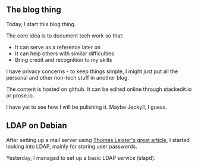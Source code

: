 ## The blog thing

Today, I start this blog thing.

The core idea is to document tech work so that:
- It can serve as a reference later on
- It can help others with similar difficulties
- Bring credit and recognition to my skills

I have privacy concerns - to keep things simple, I might just put all the personal and other non-tech stuff in another blog.

The content is hosted on github. It can be edited online through stackedit.io or prose.io.

I have yet to see how I will be pulishing it. Maybe Jeckyll, I guess.


## LDAP on Debian

After setting up a mail server using [Thomas Leister's great article](https://thomas-leister.de/en/mailserver-debian-stretch/), I started looking into LDAP, mainly for storing user passwords.

Yesterday, I managed to set up a basic LDAP service (slapd).
<!--stackedit_data:
eyJoaXN0b3J5IjpbLTEwNjk2OTE5NDhdfQ==
-->